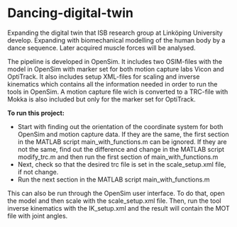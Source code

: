 # Dancing-digital-twin
Expanding the digital twin that ISB research group at Linköping University develop. Expanding with biomechanical modelling of the human body by a dance sequence. Later acquired muscle forces will be analysed.

The pipeline is developed in OpenSim. It includes two OSIM-files with the model in OpenSim with marker set for both motion capture labs Vicon and OptiTrack. It also includes setup XML-files for scaling and inverse kinematics which contains all the information needed in order to run the tools in OpenSim. A motion capture file wich is converted to a TRC-file with Mokka is also included but only for the marker set for OptiTrack.


**To run this project:**
-  Start with finding out the orientation of the coordinate system for both OpenSim and motion capture data. If they are the same, the first section in the    MATLAB script main_with_functions.m can be ignored. If they are not the same, find out the difference and change in the MATLAB script modify_trc.m and      then run the first section of main_with_functions.m
-  Next, check so that the desired trc file is set in the scale_setup.xml file, if not change. 
-  Run the next section in the MATLAB script main_with_functions.m

This can also be run through the OpenSim user interface. To do that, open the model and then scale with the scale_setup.xml file. Then, run the tool inverse kinematics with the IK_setup.xml and the result will contain the MOT file with joint angles. 

